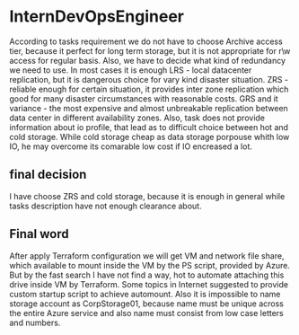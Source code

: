 # InternDevOpsEngineer

According to tasks requirement we do not have to choose Archive access tier, because it perfect for long term storage, but it is not appropriate for r\w access for regular basis.
Also, we have to decide what kind of redundancy we need to use. In most cases it is enough LRS - local datacenter replication, but it is dangerous choice for vary kind disaster situation.
ZRS - reliable enough for certain situation, it provides inter zone replication which good for many disaster circumstances with reasonable costs.
GRS and it variance - the most expensive and almost unbreakable replication between data center in different availability zones.
Also, task does not provide information about io profile, that lead as to difficult choice between hot and cold storage. While cold storage cheap as data storage porpouse whith low IO, he may overcome its comarable low cost if IO encreased a lot.

## final decision
I have choose ZRS and cold storage, because it is enough in general while tasks description have not enough clearance about.

## Final word

After apply Terraform configuration we will get VM and network file share, which available to mount inside the VM by the PS script, provided by Azure. But by the fast search I have not find a way, hot to automate attaching this drive inside VM by Terraform. Some topics in Internet suggested to provide custom startup script to achieve automount.
Also it is impossible to name storage account as CorpStorage01, because name must be unique across the entire Azure service and also name must consist from low case letters and numbers.
